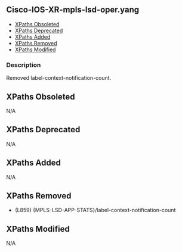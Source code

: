 ## Cisco-IOS-XR-mpls-lsd-oper.yang

- [XPaths Obsoleted](#xpaths-obsoleted)
- [XPaths Deprecated](#xpaths-deprecated)
- [XPaths Added](#xpaths-added)
- [XPaths Removed](#xpaths-removed)
- [XPaths Modified](#xpaths-modified)

### Description

Removed label-context-notification-count.

## XPaths Obsoleted

N/A

## XPaths Deprecated

N/A

## XPaths Added

N/A

## XPaths Removed

- (L859)	{MPLS-LSD-APP-STATS}/label-context-notification-count

## XPaths Modified

N/A

